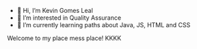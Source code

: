 - 👋 Hi, I’m Kevin Gomes Leal
- 👀 I’m interested in Quality Assurance
- 🌱 I’m currently learning paths about Java, JS, HTML and CSS

Welcome to my place mess place! KKKK
